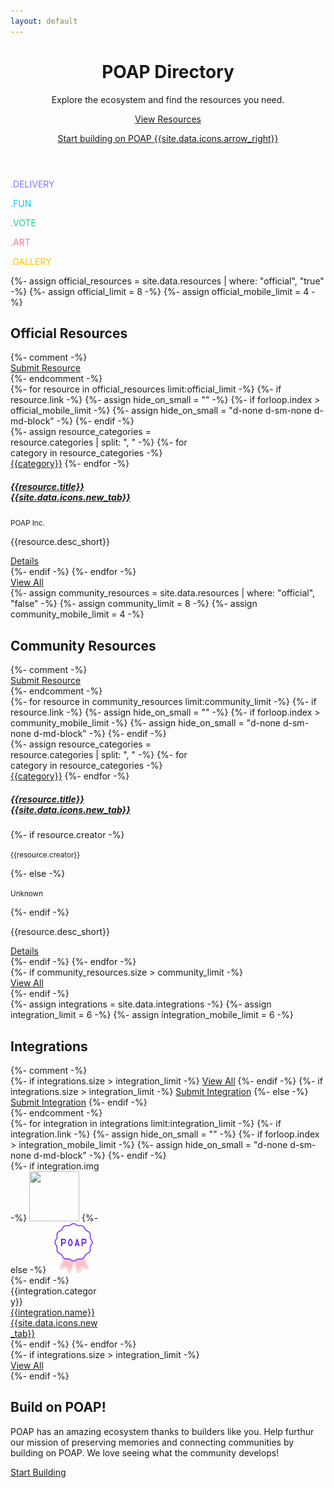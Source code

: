 ```yaml
---
layout: default
---
```



<!-- Header -->
<header class="pb-md-3 pb-lg-5">
  <div class="px-4 py-5 my-5 text-center poap-purple-light">
    <h1 class="display-1 fw-bold mt-5">POAP Directory</h1>
    <div class="row justify-content-center">
      <div class="col-lg-7">
        <p class="h3 fw-normal mb-4">
          Explore the ecosystem and find the resources you need.
        </p>
        <a href="/en/resources/all" class="btn btn-primary btn-lg px-4 m-1">View Resources</a>
        <p class="mt-3">
          <a href="/en/resources/dev" class="poap-purple-light">Start building on POAP {{site.data.icons.arrow_right}}</a>
        </p>
      </div>
    </div>
  </div>
</header>


<!-- Fun Divider -->
<section class="d-none">
  <div class="container my-5">
    <div class="row text-center">
      <div class="col text-center">
        <p class="display-6 fw-bold" style="color: #8076fa;">.DELIVERY</p>
      </div>
      <div class="col text-center">
        <p class="display-6 fw-bold" style="color: #0dcaf0;">.FUN</p>
      </div>
      <div class="col text-center">
        <p class="display-6 fw-bold" style="color: #20c997;">.VOTE</p>
      </div>
      <div class="col text-center">
        <p class="display-6 fw-bold" style="color: #f87588;">.ART</p>
      </div>
      <div class="col text-center">
        <p class="display-6 fw-bold" style="color: #ffc107;">.GALLERY</p>
      </div>
    </div>
  </div>
</section>


<!-- Official Resources -->
<section id="official" class="bg-light">
  {%- assign official_resources = site.data.resources | where: "official", "true" -%}
  {%- assign official_limit = 8 -%}
  {%- assign official_mobile_limit = 4 -%}
  <div class="container py-5 my-5">
    <h2 class="h1 fw-bold mb-3 text-center">Official Resources</h2>
    {%- comment -%}
      <div class="text-center">
        <a href="/" class="btn btn-outline-secondary btn px-4 m-1">Submit Resource</a>
      </div>
    {%- endcomment -%}
    <div class="row row-cols-auto justify-content-center mt-4">
      {%- for resource in official_resources limit:official_limit -%}
        {%- if resource.link -%}
          {%- assign hide_on_small = "" -%}
          {%- if forloop.index > official_mobile_limit -%}
            {%- assign hide_on_small = "d-none d-sm-none d-md-block" -%}
          {%- endif -%}
          <div class="col mb-4 {{hide_on_small}}">
            <div class="card rounded-3 h-100" style="width: 18rem;">
              <div class="card-body d-flex align-items-start flex-column">
                <div class="mb-3">
                  {%- assign resource_categories = resource.categories | split: ", " -%}
                  {%- for category in resource_categories -%}
                    <a class="me-1" href="/en/resources/{{category}}"><span class="badge rounded-pill bg-light text-dark {{category}}">{{category}}</span></a>
                  {%- endfor -%}
                </div>
                <h5 class="card-title mb-1">
                  <a href="{{resource.link}}" target="_blank" class="text-decoration-none link-dark">{{resource.title}} {{site.data.icons.new_tab}}</a>
                </h5>
                <p class="mb-2 text-muted"><small>POAP Inc.</small></p>
                <p class="card-text flex-grow-1">{{resource.desc_short}}</p>
                <a href="" class="btn btn-outline-primary btn-sm">Details</a>
              </div>
            </div>
          </div>
        {%- endif -%}
      {%- endfor -%}
    </div>
    <div class="text-center">
      <a href="/en/resources/official" class="btn btn-primary btn px-4 m-1">View All</a>
    </div>
  </div>
</section>


<!-- Community Resources -->
<section id="community" class="">
  {%- assign community_resources = site.data.resources | where: "official", "false" -%}
  {%- assign community_limit = 8 -%}
  {%- assign community_mobile_limit = 4 -%}
  <div class="container py-5 my-5">
    <h2 class="h1 fw-bold mb-3 text-center">Community Resources</h2>
    {%- comment -%}
      <div class="text-center">
        <a href="/" class="btn btn-outline-secondary btn px-4 m-1">Submit Resource</a>
      </div>
    {%- endcomment -%}
    <div class="row row-cols-auto justify-content-center mt-4">
      {%- for resource in community_resources limit:community_limit -%}
        {%- if resource.link -%}
          {%- assign hide_on_small = "" -%}
          {%- if forloop.index > community_mobile_limit -%}
            {%- assign hide_on_small = "d-none d-sm-none d-md-block" -%}
          {%- endif -%}
          <div class="col mb-4 {{hide_on_small}}">
            <div class="card rounded-3 h-100" style="width: 18rem;">
              <div class="card-body d-flex align-items-start flex-column">
                <div class="mb-3">
                  {%- assign resource_categories = resource.categories | split: ", " -%}
                  {%- for category in resource_categories -%}
                    <a class="me-1" href="/en/resources/{{category}}"><span class="badge rounded-pill bg-light text-dark {{category}}">{{category}}</span></a>
                  {%- endfor -%}
                </div>
                <h5 class="card-title mb-1">
                  <a href="{{resource.link}}" target="_blank" class="text-decoration-none link-dark">{{resource.title}} {{site.data.icons.new_tab}}</a>
                </h5>
                {%- if resource.creator -%}
                  <p class="mb-2 text-muted text-capitalize"><small>{{resource.creator}}</small></p>
                {%- else -%}
                  <p class="mb-2 text-muted text-capitalize"><small>Unknown</small></p>
                {%- endif -%}
                <p class="card-text flex-grow-1">{{resource.desc_short}}</p>
                <a href="" class="btn btn-outline-primary btn-sm">Details</a>
              </div>
            </div>
          </div>
        {%- endif -%} 
      {%- endfor -%}
    </div>
    {%- if community_resources.size > community_limit -%}
      <div class="text-center">
        <a href="/en/resources/community" class="btn btn-primary btn px-4 m-1">View All</a>
      </div>
    {%- endif -%}
  </div>
</section>


<!-- Integrations -->
<section id="integrations" class="d-none">
  {%- assign integrations = site.data.integrations -%}
  {%- assign integration_limit = 6 -%}
  {%- assign integration_mobile_limit = 6 -%}
  <div class="container py-5 my-5">
    <h2 class="h1 fw-bold mb-3 text-center">Integrations</h2>
    {%- comment -%}
      <div class="text-center">
        {%- if integrations.size > integration_limit -%}
          <a href="/en/integrations/all" class="btn btn-primary btn px-4 m-1">View All</a>
        {%- endif -%}
        {%- if integrations.size > integration_limit -%}
          <a href="/" class="btn btn-outline-secondary btn px-4 m-1">Submit Integration</a>
        {%- else -%}
          <a href="/" class="btn btn-primary btn px-4 m-1">Submit Integration</a>
        {%- endif -%}
      </div>
    {%- endcomment -%}
    <div class="row row-cols-auto justify-content-center mt-4">
      {%- for integration in integrations limit:integration_limit -%}
        {%- if integration.link -%}
          {%- assign hide_on_small = "" -%}
          {%- if forloop.index > integration_mobile_limit -%}
            {%- assign hide_on_small = "d-none d-sm-none d-md-block" -%}
          {%- endif -%}
          <div class="col mb-4 {{hide_on_small}}">
            <div href="{{integration.link}}" class="card rounded-3 h-100" style="width: 9rem;">
              <div class="card-body rounded-2 text-center">
                {%- if integration.img -%}
                  <img src="{{integration.img}}" class="img-fluid mx-auto mb-2 rounded-circle" style="width: 5rem; height: 5rem; background-color: {{integration.bg_color}};">
                {%- else -%}
                  <img src="/assets/img/poap-badge.png" class="img-fluid mx-auto mb-2 rounded-circle" style="width: 5rem; height: 5rem;">
                {%- endif -%}
                <div class="badge rounded-pill mb-2 me-1 bg-light text-dark">{{integration.category}}</div>
                <a href="{{integration.link}}" target="_blank" class="d-block text-decoration-none fs-6 link-dark">{{integration.name}} {{site.data.icons.new_tab}}</a>
              </div>
            </div>
          </div>
        {%- endif -%}
      {%- endfor -%}
    </div>
    {%- if integrations.size > integration_limit -%}
      <div class="text-center">
        <a href="/en/integrations/all" class="btn btn-primary btn px-4 m-1">View All</a>
      </div>
    {%- endif -%}
  </div>
</section>


<!-- Build CTA -->
<section id="build" class="bg-light">
  <div class="container py-5 my-5">
    <h2 class="h1 fw-bold mb-3 text-center">Build on POAP!</h2>
    <div class="row justify-content-center mt-2">
      <div class="col col-lg-6 col-md-8 text-center">
        <p>POAP has an amazing ecosystem thanks to builders like you. Help furthur our mission of preserving memories and connecting communities by building on POAP. We love seeing what the community develops!</p>
        <a href="/en/resources/dev" class="btn btn-primary btn px-4 m-1">Start Building</a>
      </div>
    </div>
  </div>
</section>







